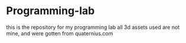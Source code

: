 # Programming-lab
this is the repository for my programming lab
all 3d assets used are not mine, and were gotten from quaternius.com

